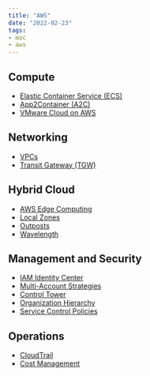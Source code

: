 ```yaml
---
title: "AWS"
date: "2022-02-23"
tags:
- moc
- aws
---
```


## Compute

- [Elastic Container Service (ECS)](notes/AWS%20Elastic%20Container%20Service%20(ECS).md)
- [App2Container (A2C)](notes/AWS%20App2Container%20(A2C).md)
- [VMware Cloud on AWS](notes/VMware%20Cloud%20on%20AWS.md)

## Networking

- [VPCs](notes/AWS%20VPCs.md)
- [Transit Gateway (TGW)](notes/AWS%20Transit%20Gateway%20(TGW).md)

## Hybrid Cloud

- [AWS Edge Computing](notes/AWS%20Edge%20Computing.md)
- [Local Zones](notes/AWS%20Local%20Zones.md)
- [Outposts](notes/AWS%20Outposts.md)
- [Wavelength](notes/AWS%20Wavelength.md)

## Management and Security

- [IAM Identity Center](notes/AWS%20IAM%20Identity%20Center.md)
- [Multi-Account Strategies](notes/AWS%20Multi-Account%20Strategies.md)
- [Control Tower](notes/moc/AWS%20Control%20Tower.md)
- [Organization Hierarchy](notes/AWS%20Organization%20Hierarchy.md)
- [Service Control Policies](notes/AWS%20Service%20Control%20Policies%20(SCPs).md)

## Operations

- [CloudTrail](notes/AWS%20CloudTrail.md)
- [Cost Management](notes/AWS%20Cost%20Management.md)
